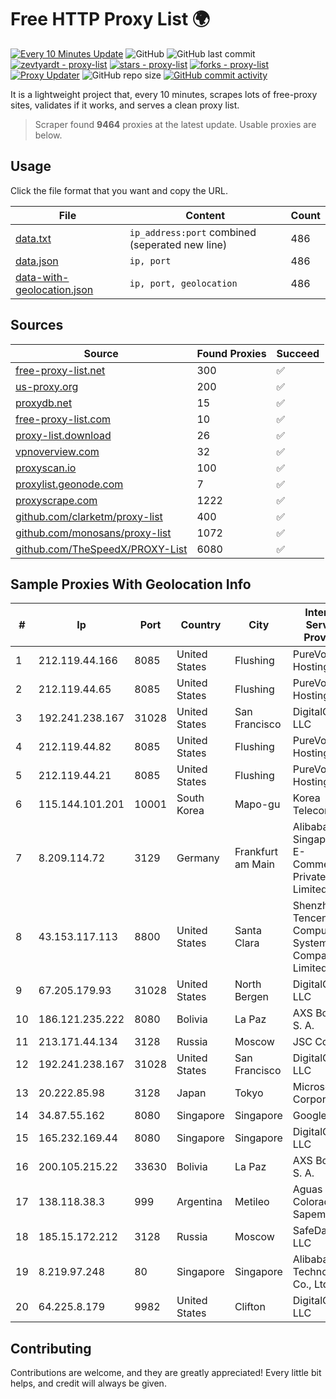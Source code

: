 
# Free HTTP Proxy List 🌍

[![Every 10 Minutes Update](https://github.com/mertguvencli/http-proxy-list/actions/workflows/main.yml/badge.svg?branch=main)](https://github.com/mertguvencli/http-proxy-list/actions/workflows/main.yml)
![GitHub](https://img.shields.io/github/license/mertguvencli/http-proxy-list)
![GitHub last commit](https://img.shields.io/github/last-commit/mertguvencli/http-proxy-list)
[![zevtyardt - proxy-list](https://img.shields.io/static/v1?label=zevtyardt&message=proxy-list&color=blue&logo=github)](https://github.com/zevtyardt/proxy-list "Go to GitHub repo")
[![stars - proxy-list](https://img.shields.io/github/stars/zevtyardt/proxy-list?style=social)](https://github.com/zevtyardt/proxy-list)
[![forks - proxy-list](https://img.shields.io/github/forks/zevtyardt/proxy-list?style=social)](https://github.com/zevtyardt/proxy-list)
[![Proxy Updater](https://github.com/zevtyardt/proxy-list/workflows/Proxy%20Updater/badge.svg)](https://github.com/zevtyardt/proxy-list/actions?query=workflow:"Proxy+Updater")
![GitHub repo size](https://img.shields.io/github/repo-size/zevtyardt/proxy-list)
[![GitHub commit activity](https://img.shields.io/github/commit-activity/m/zevtyardt/proxy-list?logo=commits)](https://github.com/zevtyardt/proxy-list/commits/main)

It is a lightweight project that, every 10 minutes, scrapes lots of free-proxy sites, validates if it works, and serves a clean proxy list.

> Scraper found **9464** proxies at the latest update. Usable proxies are below.

## Usage

Click the file format that you want and copy the URL.

|File|Content|Count|
|----|-------|-----|
|[data.txt](https://raw.githubusercontent.com/mertguvencli/http-proxy-list/main/proxy-list/data.txt)|`ip_address:port` combined (seperated new line)|486|
|[data.json](https://raw.githubusercontent.com/mertguvencli/http-proxy-list/main/proxy-list/data.json)|`ip, port`|486|
|[data-with-geolocation.json](https://raw.githubusercontent.com/mertguvencli/http-proxy-list/main/proxy-list/data-with-geolocation.json)|`ip, port, geolocation`|486|

## Sources

|Source|Found Proxies|Succeed|
|------|-------------|-------|
|[free-proxy-list.net](https://free-proxy-list.net)|300|✅|
|[us-proxy.org](https://www.us-proxy.org)|200|✅|
|[proxydb.net](http://proxydb.net)|15|✅|
|[free-proxy-list.com](https://free-proxy-list.com/?page=&port=&type%5B%5D=http&type%5B%5D=https&up_time=0&search=Search)|10|✅|
|[proxy-list.download](https://www.proxy-list.download/HTTP)|26|✅|
|[vpnoverview.com](https://vpnoverview.com/privacy/anonymous-browsing/free-proxy-servers)|32|✅|
|[proxyscan.io](https://www.proxyscan.io)|100|✅|
|[proxylist.geonode.com](https://proxylist.geonode.com/api/proxy-list?limit=300&page=1&sort_by=lastChecked&sort_type=desc&protocols=http,https)|7|✅|
|[proxyscrape.com](https://api.proxyscrape.com/v2/?request=displayproxies&protocol=http&timeout=10000&country=all&ssl=all&anonymity=all)|1222|✅|
|[github.com/clarketm/proxy-list](https://raw.githubusercontent.com/clarketm/proxy-list/master/proxy-list-raw.txt)|400|✅|
|[github.com/monosans/proxy-list](https://raw.githubusercontent.com/monosans/proxy-list/main/proxies/http.txt)|1072|✅|
|[github.com/TheSpeedX/PROXY-List](https://raw.githubusercontent.com/TheSpeedX/PROXY-List/master/http.txt)|6080|✅|


## Sample Proxies With Geolocation Info

|#|Ip|Port|Country|City|Internet Service Provider|
|-|--|----|-------|----|-------------------------|
|1|212.119.44.166|8085|United States|Flushing|PureVoltage Hosting Inc.|
|2|212.119.44.65|8085|United States|Flushing|PureVoltage Hosting Inc.|
|3|192.241.238.167|31028|United States|San Francisco|DigitalOcean, LLC|
|4|212.119.44.82|8085|United States|Flushing|PureVoltage Hosting Inc.|
|5|212.119.44.21|8085|United States|Flushing|PureVoltage Hosting Inc.|
|6|115.144.101.201|10001|South Korea|Mapo-gu|Korea Telecom|
|7|8.209.114.72|3129|Germany|Frankfurt am Main|Alibaba.com Singapore E-Commerce Private Limited|
|8|43.153.117.113|8800|United States|Santa Clara|Shenzhen Tencent Computer Systems Company Limited|
|9|67.205.179.93|31028|United States|North Bergen|DigitalOcean, LLC|
|10|186.121.235.222|8080|Bolivia|La Paz|AXS Bolivia S. A.|
|11|213.171.44.134|3128|Russia|Moscow|JSC Comcor|
|12|192.241.238.167|31028|United States|San Francisco|DigitalOcean, LLC|
|13|20.222.85.98|3128|Japan|Tokyo|Microsoft Corporation|
|14|34.87.55.162|8080|Singapore|Singapore|Google LLC|
|15|165.232.169.44|8080|Singapore|Singapore|DigitalOcean, LLC|
|16|200.105.215.22|33630|Bolivia|La Paz|AXS Bolivia S. A.|
|17|138.118.38.3|999|Argentina|Metileo|Aguas Del Colorado Sapem|
|18|185.15.172.212|3128|Russia|Moscow|SafeData LLC|
|19|8.219.97.248|80|Singapore|Singapore|Alibaba (US) Technology Co., Ltd.|
|20|64.225.8.179|9982|United States|Clifton|DigitalOcean, LLC|



## Contributing

Contributions are welcome, and they are greatly appreciated! Every
little bit helps, and credit will always be given.

